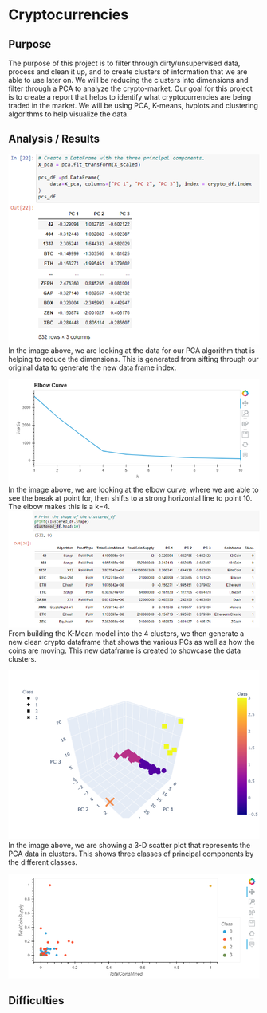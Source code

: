 # Cryptocurrencies

## Purpose
The purpose of this project is to filter through dirty/unsupervised data, process and clean it up, and to create clusters of information that we are able to use later on. We will be reducing the clusters into dimensions and filter through a PCA to analyze the crypto-market.
Our goal for this project is to create a report that helps to identify what cryptocurrencies are being traded in the market. We will be using  PCA, K-means, hvplots and clustering algorithms to help visualize the data.

## Analysis / Results
![PC data](https://github.com/benlew3/Cryptocurrencies/blob/main/images/PCA.PNG)<br>
In the image above, we are looking at the data for our PCA algorithm that is helping to reduce the dimensions. This is generated from sifting through our original data to generate the new data frame index. <br>

![Elbow curve](https://github.com/benlew3/Cryptocurrencies/blob/main/images/elbow.PNG) <br>
In the image above, we are looking at the elbow curve, where we are able to see the break at point for, then shifts to a strong horizontal line to point 10. The elbow makes this is a k=4. <br>
![Cluster Data](https://github.com/benlew3/Cryptocurrencies/blob/main/images/cluster.PNG) <br>
From building the K-Mean model into the 4 clusters, we then generate a new clean crypto dataframe that shows the various PCs as well as how the coins are moving. This new dataframe is created to showcase the data clusters. <br>

![3D graph](https://github.com/benlew3/Cryptocurrencies/blob/main/images/3d%20cluster.PNG) <br>
In the image above, we are showing a 3-D scatter plot that represents the PCA data in clusters. This shows three classes of principal components by the different classes.<br>

![scatterplot](https://github.com/benlew3/Cryptocurrencies/blob/main/images/hvplot%20scatter.PNG) <br>


## Difficulties
